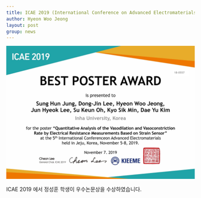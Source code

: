 ```yaml
---
title: ICAE 2019 (International Conference on Advanced Electromaterials)
author: Hyeon Woo Jeong
layout: post
group: news
---
```


 <img src="/static/img/news/ICAE_Best_Poster_Award Certificate.jpg" alt="MR5 2220 empty" class="img-responsive">

ICAE 2019 에서 정성훈 학생이 우수논문상을 수상하였습니다.